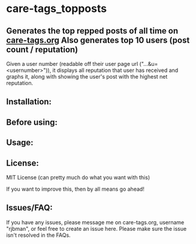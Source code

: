 care-tags_topposts
==================

Generates the top repped posts of all time on [care-tags.org](http://care-tags.org/index.php)
Also generates top 10 users (post count / reputation)
----
Given a user number (readable off their user page url ("...&u=\<usernumber>")), it displays all reputation that user has received and graphs it, along with showing the user's post with the highest net reputation.

Installation:
-------


Before using:
--------


Usage:
------

License:
------
MIT License (can pretty much do what you want with this)

If you want to improve this, then by all means go ahead!

Issues/FAQ:
-------
If you have any issues, please message me on care-tags.org, username "rjbman", or feel free to create an issue here. Please make sure the issue isn't resolved in the FAQs.